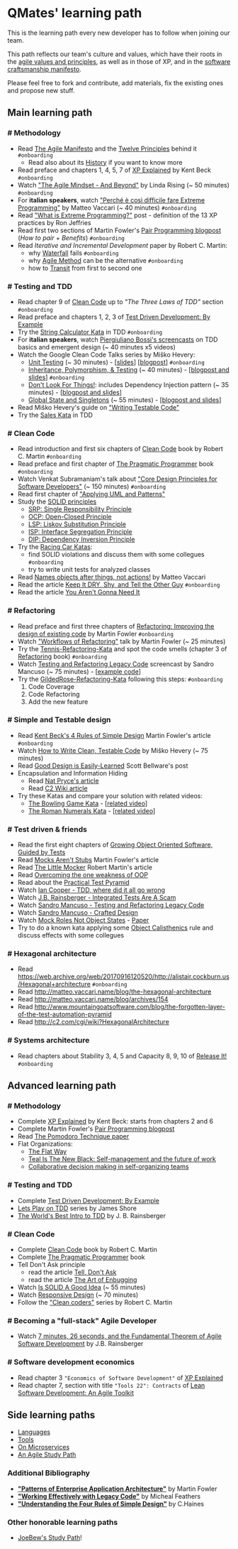 # QMates' learning path

This is the learning path every new developer has to follow when joining our team.

This path reflects our team's culture and values, which have their roots in the [agile values and principles](http://agilemanifesto.org/), as well as in those of XP, and in the [software craftsmanship manifesto](http://manifesto.softwarecraftsmanship.org/).

Please feel free to fork and contribute, add materials, fix the existing ones and propose new stuff.

## Main learning path

### # Methodology
* Read [The Agile Manifesto](https://agilemanifesto.org/) and the [Twelve Principles](https://agilemanifesto.org/principles.html) behind it ```#onboarding```
  * Read also about its [History](https://agilemanifesto.org/history.html) if you want to know more
* Read preface and chapters 1, 4, 5, 7 of [XP Explained](https://www.amazon.com/Extreme-Programming-Explained-Embrace-Change/dp/0201616416) by Kent Beck ```#onboarding```
* Watch ["The Agile Mindset - And Beyond"](https://www.youtube.com/watch?v=C13JC_YP2Q8) by Linda Rising (~ 50 minutes) ```#onboarding```
* For __italian speakers__, watch ["Perché è così difficile fare Extreme Programming"](https://vimeo.com/113090009) by Matteo Vaccari (~ 40 minutes) ```#onboarding```
* Read ["What is Extreme Programming?"](https://ronjeffries.com/xprog/what-is-extreme-programming/) post - definition of the 13 XP practices by Ron Jeffries
* Read first two sections of Martin Fowler's [Pair Programming blogpost](https://martinfowler.com/articles/on-pair-programming.html) (_How to pair_ + _Benefits_) ```#onboarding```
* Read _Iterative and Incremental Development_ paper by Robert C. Martin:
  * why [Waterfall](https://condor.depaul.edu/dmumaugh/readings/handouts/IS375/IIDI.pdf) fails ```#onboarding```
  * why [Agile Method](https://condor.depaul.edu/dmumaugh/readings/handouts/IS375/IIDII.pdf) can be the alternative ```#onboarding```
  * how to [Transit](https://condor.depaul.edu/dmumaugh/readings/handouts/IS375/IIDIII.pdf) from first to second one

### # Testing and TDD
* Read chapter 9 of [Clean Code](http://www.amazon.com/Clean-Code-Handbook-Software-Craftsmanship/dp/0132350882) up to _"The Three Laws of TDD"_ section ```#onboarding```
* Read preface and chapters 1, 2, 3 of [Test Driven Development: By Example](https://www.amazon.com/Test-Driven-Development-Kent-Beck/dp/0321146530)
* Try the [String Calculator Kata](https://github.com/qmates-tech/string-calculator-kata) in TDD ```#onboarding```
* For __italian speakers__, watch [Piergiuliano Bossi's screencasts](https://www.youtube.com/channel/UCKu3XCVh7pe06khn4N1uCiQ) on TDD basics and emergent design (~ 40 minutes x5 videos)
* Watch the Google Clean Code Talks series by Miško Hevery:
  - [Unit Testing](http://www.youtube.com/watch?v=wEhu57pih5w) (~ 30 minutes) - [[slides](https://docs.google.com/presentation/d/1mZsq0WljEfgIR9Df_IcW0VQfNl-Pk_cEBR3i9id-eR4/present#slide=id.i0)] [[blogpost](http://misko.hevery.com/2008/11/04/clean-code-talks-unit-testing/)] ```#onboarding```
  - [Inheritance, Polymorphism, & Testing](https://www.youtube.com/watch?v=4F72VULWFvc) (~ 40 minutes) - [[blogpost and slides](http://misko.hevery.com/2008/12/08/clean-code-talks-inheritance-polymorphism-testing/)] ```#onboarding```
  - [Don't Look For Things!](https://www.youtube.com/watch?v=RlfLCWKxHJ0): includes Dependency Injection pattern (~ 35 minutes) - [[blogpost and slides](http://misko.hevery.com/2008/11/11/clean-code-talks-dependency-injection/)]
  - [Global State and Singletons](https://www.youtube.com/watch?v=-FRm3VPhseI) (~ 55 minutes) - [[blogpost and slides](http://misko.hevery.com/2008/11/21/clean-code-talks-global-state-and-singletons/)]
* Read Miško Hevery's guide on ["Writing Testable Code"](https://web.archive.org/web/20230531093323/http://misko.hevery.com/code-reviewers-guide/)
* Try the [Sales Kata](https://github.com/xpeppers/sales-taxes-problem) in TDD

### # Clean Code
* Read introduction and first six chapters of [Clean Code](http://www.amazon.com/Clean-Code-Handbook-Software-Craftsmanship/dp/0132350882) book by Robert C. Martin ```#onboarding```
* Read preface and first chapter of [The Pragmatic Programmer](https://www.amazon.it/Pragmatic-Programmer-Journeyman-Master/dp/020161622X/) book ```#onboarding```
* Watch Venkat Subramaniam's talk about ["Core Design Principles for Software Developers"](https://www.youtube.com/watch?v=llGgO74uXMI) (~ 150 minutes) ```#onboarding```
* Read first chapter of ["Applying UML and Patterns"](http://www.amazon.com/Applying-UML-Patterns-Introduction-Object-Oriented/dp/0131489062)
* Study the [SOLID principles](http://butunclebob.com/ArticleS.UncleBob.PrinciplesOfOod)
  * [SRP: Single Responsibility Principle](https://docs.google.com/open?id=0ByOwmqah_nuGNHEtcU5OekdDMkk)
  * [OCP: Open-Closed Principle](http://docs.google.com/a/cleancoder.com/viewer?a=v&pid=explorer&chrome=true&srcid=0BwhCYaYDn8EgN2M5MTkwM2EtNWFkZC00ZTI3LWFjZTUtNTFhZGZiYmUzODc1&hl=en)
  * [LSP: Liskov Substitution Principle](http://docs.google.com/a/cleancoder.com/viewer?a=v&pid=explorer&chrome=true&srcid=0BwhCYaYDn8EgNzAzZjA5ZmItNjU3NS00MzQ5LTkwYjMtMDJhNDU5ZTM0MTlh&hl=en)
  * [ISP: Interface Segregation Principle](http://docs.google.com/a/cleancoder.com/viewer?a=v&pid=explorer&chrome=true&srcid=0BwhCYaYDn8EgOTViYjJhYzMtMzYxMC00MzFjLWJjMzYtOGJiMDc5N2JkYmJi&hl=en)
  * [DIP: Dependency Inversion Principle](http://docs.google.com/a/cleancoder.com/viewer?a=v&pid=explorer&chrome=true&srcid=0BwhCYaYDn8EgMjdlMWIzNGUtZTQ0NC00ZjQ5LTkwYzQtZjRhMDRlNTQ3ZGMz&hl=en)
* Try the [Racing Car Katas](https://github.com/emilybache/Racing-Car-Katas):
  * find SOLID violations and discuss them with some collegues ```#onboarding```
  * try to write unit tests for analyzed classes
* Read [Names objects after things, not actions!](http://matteo.vaccari.name/blog/archives/743) by Matteo Vaccari
* Read the article [Keep It DRY, Shy, and Tell the Other Guy](http://media.pragprog.com/articles/may_04_oo1.pdf) ```#onboarding```
* Read the article [You Aren't Gonna Need It](http://wiki.c2.com/?YouArentGonnaNeedIt)

### # Refactoring
* Read preface and first three chapters of [Refactoring: Improving the design of existing code](http://www.amazon.com/Refactoring-Improving-Design-Existing-Code/dp/0201485672) by Martin Fowler ```#onboarding```
* Watch ["Workflows of Refactoring"](https://www.youtube.com/watch?v=vqEg37e4Mkw) talk by Martin Fowler (~ 25 minutes)
* Try the [Tennis-Refactoring-Kata](https://github.com/emilybache/Tennis-Refactoring-Kata) and spot the code smells (chapter 3 of [Refactoring](http://www.amazon.com/Refactoring-Improving-Design-Existing-Code/dp/0201485672) book) ```#onboarding```
* Watch [Testing and Refactoring Legacy Code](https://www.youtube.com/watch?v=_NnElPO5BU0) screencast by Sandro Mancuso (~ 75 minutes) - [[example code](https://github.com/sandromancuso/trip-service-kata)]
* Try the [GildedRose-Refactoring-Kata](https://github.com/qmates-tech/GildedRose-Refactoring-Kata) following this steps: ```#onboarding```
  1. Code Coverage
  2. Code Refactoring
  3. Add the new feature

### # Simple and Testable design
* Read [Kent Beck's 4 Rules of Simple Design](https://martinfowler.com/bliki/BeckDesignRules.html) Martin Fowler's article ```#onboarding```
* Watch [How to Write Clean, Testable Code](https://www.youtube.com/watch?v=XcT4yYu_TTs) by Miško Hevery (~ 75 minutes)
* Read [Good Design is Easily-Learned](http://blog.scottbellware.com/2009/01/good-design-is-easily-learned.html) Scott Bellware's post
* Encapsulation and Information Hiding
  * Read [Nat Pryce's article](http://www.natpryce.com/articles/000498.html)
  * Read [C2 Wiki article](http://c2.com/cgi/wiki?EncapsulationIsNotInformationHiding)
* Try these Katas and compare your solution with related videos:
  * [The Bowling Game Kata](http://butunclebob.com/ArticleS.UncleBob.TheBowlingGameKata) - [[related video](https://www.youtube.com/watch?v=OPGTPQ4kURU)]
  * [The Roman Numerals Kata](https://web.archive.org/web/20180602202843/http://www.codekatas.org/casts/roman-numerals-kata-with-audio-commentary) - [[related video](https://www.youtube.com/watch?v=vX-Yym7166Y)]

### # Test driven & friends
* Read the first eight chapters of [Growing Object Oriented Software, Guided by Tests](http://www.growing-object-oriented-software.com/)
* Read [Mocks Aren't Stubs](http://martinfowler.com/articles/mocksArentStubs.html) Martin Fowler's article
* Read [The Little Mocker](https://blog.cleancoder.com/uncle-bob/2014/05/14/TheLittleMocker.html) Robert Martin's article
* Read [Overcoming the one weakness of OOP](http://blogs.ugidotnet.org/luKa/archive/2015/01/20/overcoming-the-one-weakness-of-oop.aspx)
* Read about the [Practical Test Pyramid](https://martinfowler.com/articles/practical-test-pyramid.html)
* Watch [Ian Cooper - TDD, where did it all go wrong](http://vimeo.com/68375232)
* Watch [J.B. Rainsberger - Integrated Tests Are A Scam](http://vimeo.com/80533536)
* Watch [Sandro Mancuso - Testing and Refactoring Legacy Code](https://www.youtube.com/watch?v=_NnElPO5BU0)
* Watch [Sandro Mancuso - Crafted Design](http://vimeo.com/101106002)
* Watch [Mock Roles Not Object States](http://www.infoq.com/news/2008/08/Mock-Roles-Pryce-and-Freeman) - [Paper](http://jmock.org/oopsla2004.pdf)
* Try to do a known kata applying some [Object Calisthenics](http://williamdurand.fr/2013/06/03/object-calisthenics/) rule and discuss effects with some collegues

### # Hexagonal architecture
* Read https://web.archive.org/web/20170916120520/http://alistair.cockburn.us/Hexagonal+architecture ```#onboarding```
* Read http://matteo.vaccari.name/blog/the-hexagonal-architecture
* Read http://matteo.vaccari.name/blog/archives/154
* Read http://www.mountaingoatsoftware.com/blog/the-forgotten-layer-of-the-test-automation-pyramid
* Read http://c2.com/cgi/wiki?HexagonalArchitecture

### # Systems architecture
* Read chapters about Stability 3, 4, 5 and Capacity 8, 9, 10 of [Release It!](https://pragprog.com/book/mnee/release-it) ```#onboarding```

## Advanced learning path

### # Methodology
* Complete [XP Explained](https://www.amazon.com/Extreme-Programming-Explained-Embrace-Change/dp/0201616416) by Kent Beck: starts from chapters 2 and 6
* Complete Martin Fowler's [Pair Programming blogpost](https://martinfowler.com/articles/on-pair-programming.html)
* Read [The Pomodoro Technique paper](http://friend.ucsd.edu/reasonableexpectations/downloads/Cirillo%20--%20Pomodoro%20Technique.pdf)
* Flat Organizations:
   * [The Flat Way](https://link.medium.com/E4kjMXajO3)
   * [Teal Is The New Black: Self-management and the future of work](https://management30.com/blog/teal-organization-self-management-future-of-work/)
   * [Collaborative decision making in self-organizing teams](https://www.agilebusinessday.com/2019/09/26/collaborative-decision-making-in-self-organizing-teams-abd19-lorenzo-massacci/)
 
### # Testing and TDD
* Complete [Test Driven Development: By Example](https://www.amazon.com/Test-Driven-Development-Kent-Beck/dp/0321146530)
* [Lets Play on TDD](http://www.jamesshore.com/Blog/Lets-Play) series by James Shore
* [The World's Best Intro to TDD](http://online-training.jbrains.ca/p/wbitdd-01) by J. B. Rainsberger

### # Clean Code
* Complete [Clean Code](http://www.amazon.com/Clean-Code-Handbook-Software-Craftsmanship/dp/0132350882) book by Robert C. Martin
* Complete [The Pragmatic Programmer](https://www.amazon.it/Pragmatic-Programmer-Journeyman-Master/dp/020161622X/) book
* Tell Don't Ask principle
  * read the article [Tell, Don't Ask](http://archive.is/Bk10R/)
  * read the article [The Art of Enbugging](http://media.pragprog.com/articles/jan_03_enbug.pdf)
* Watch [Is SOLID A Good Idea](http://vimeo.com/20388419) (~ 55 minutes)
* Watch [Responsive Design](http://www.infoq.com/presentations/responsive-design) (~ 70 minutes)
* Follow the ["Clean coders"](http://cleancoders.com/) series by Robert C. Martin

### # Becoming a "full-stack" Agile Developer
* Watch [7 minutes, 26 seconds, and the Fundamental Theorem of Agile Software Development](https://www.youtube.com/watch?v=WSes_PexXcA) by J.B. Rainsberger

### # Software development economics
* Read chapter 3 ```"Economics of Software Development"``` of [XP Explained](https://www.amazon.com/Extreme-Programming-Explained-Embrace-Change/dp/0201616416)
* Read chapter 7, section with title ```"Tools 22": Contracts``` of [Lean Software Development: An Agile Toolkit](https://www.amazon.com/Lean-Software-Development-Agile-Toolkit/dp/0321150783)

## Side learning paths
* [Languages](study-path/languages)
* [Tools](study-path/tools)
* [On Microservices](study-path/microservices)
* [An Agile Study Path](study-path/agile)

### Additional Bibliography
* [__"Patterns of Enterprise Application Architecture"__](http://www.amazon.it/Patterns-Enterprise-Application-Architecture-Martin/dp/0321127420) by Martin Fowler
* [__"Working Effectively with Legacy Code"__](http://www.amazon.com/Working-Effectively-Legacy-Michael-Feathers/dp/0131177052) by Micheal Feathers
* [__"Understanding the Four Rules of Simple Design"__](https://leanpub.com/4rulesofsimpledesign) by C.Haines

### Other honorable learning paths
* [JoeBew's Study Path](https://github.com/joebew42/study-path)!
